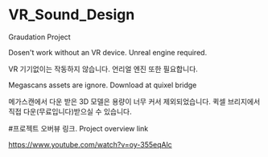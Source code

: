# VR_Sound_Design
 Graudation Project

Dosen't work without an VR device. Unreal engine required.

VR 기기없이는 작동하지 않습니다. 언리얼 엔진 또한 필요합니다.

Megascans assets are ignore. Download at quixel bridge

메가스캔에서 다운 받은 3D 모델은 용량이 너무 커서 제외되었습니다. 퀵셀 브리지에서 직접 다운(무료입니다)받으실 수 있습니다.

#프로젝트 오버뷰 링크. Project overview link

https://www.youtube.com/watch?v=oy-355eqAlc
